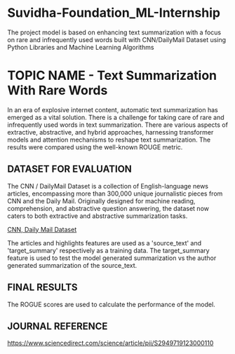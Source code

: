# Suvidha-Foundation_ML-Internship
The project model is based on enhancing text summarization with a focus on rare and infrequently used words built with CNN/DailyMail Dataset using Python Libraries and Machine Learning Algorithms


# TOPIC NAME - Text Summarization With Rare Words
In an era of explosive internet content, automatic text summarization has emerged as a vital solution. There is a challenge for taking care of rare and infrequently used words in text summarization. There are various aspects of extractive, abstractive, and hybrid approaches, harnessing transformer models and attention mechanisms to reshape text summarization. The results were compared using the well-known ROUGE metric.


## DATASET FOR EVALUATION
The CNN / DailyMail Dataset is a collection of English-language news articles, encompassing more than 300,000 unique journalistic pieces from CNN and the Daily Mail. Originally designed for machine reading, comprehension, and abstractive question answering, the dataset now caters to both extractive and abstractive summarization tasks.

[CNN, Daily Mail Dataset](https://www.kaggle.com/datasets/gowrishankarp/newspaper-text-summarization-cnn-dailymail/data)


The articles and highlights features are used as a 'source_text' and 'target_summary' respectively as a training data. The target_summary feature is used to test the model generated summarization vs the author generated summarization of the source_text.

## FINAL RESULTS
The ROGUE scores are used to calculate the performance of the model.

## JOURNAL REFERENCE
https://www.sciencedirect.com/science/article/pii/S2949719123000110
